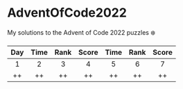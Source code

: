 # AdventOfCode2022
My solutions to the Advent of Code 2022 puzzles ❄️

| Day | Time | Rank | Score | Time | Rank | Score |
| :---: | :---: | :---: | :---: | :---: | :---: | :---: |
| 1 | 2 | 3 | 4 | 5 | 6 | 7 | 8 | 9 | 10 |
| ++ | ++ | ++ | ++ | ++ | ++ | ++ | ++ | ++ | ++ |
